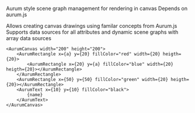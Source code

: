 Aurum style scene graph management for rendering in canvas
Depends on aurum.js

Allows creating canvas drawings using familar concepts from Aurum.js
Supports data sources for all attributes and dynamic scene graphs with array data sources

```
<AurumCanvas width="200" height="200">
	<AurumRectangle x={a} y={20} fillColor="red" width={20} heigth={20}>
		<AurumRectangle x={20} y={a} fillColor="blue" width={20} heigth={20}></AurumRectangle>
	</AurumRectangle>
	<AurumRectangle x={50} y={50} fillColor="green" width={20} heigth={20}></AurumRectangle>
	<AurumText x={10} y={10} fillColor="black">
		{name}
	</AurumText>
</AurumCanvas>

```
